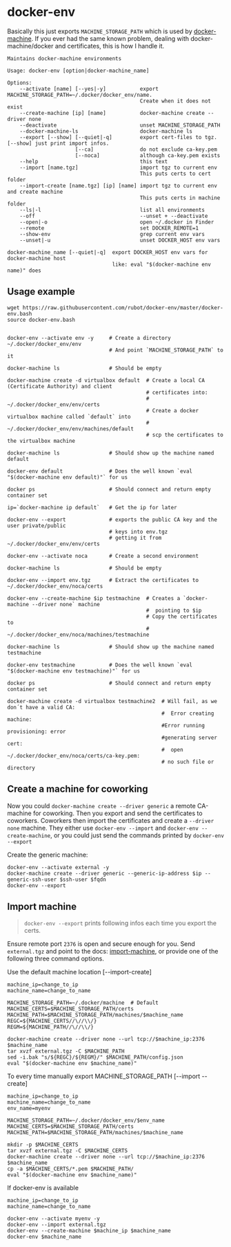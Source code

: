 # docker-env

Basically this just exports `MACHINE_STORAGE_PATH` which is used by [docker-machine](https://docs.docker.com/machine/install-machine/).
If you ever had the same known problem, dealing with docker-machine/docker and certificates, this is how I handle it.

    Maintains docker-machine environments

    Usage: docker-env [option|docker-machine_name]

    Options:
        --activate [name] [--yes|-y]           export MACHINE_STORAGE_PATH=~/.docker/docker_env/name.
                                               Create when it does not exist
        --create-machine [ip] [name]           docker-machine create --driver none
        --deactivate                           unset MACHINE_STORAGE_PATH
        --docker-machine-ls                    docker-machine ls
        --export [--show] [--quiet|-q]         export cert-files to tgz. [--show] just print import infos.
                          [--ca]               do not exclude ca-key.pem
                          [--noca]             although ca-key.pem exists
        --help                                 this text
        --import [name.tgz]                    import tgz to current env
                                               This puts certs to cert folder
        --import-create [name.tgz] [ip] [name] import tgz to current env and create machine
                                               This puts certs in machine folder
        --ls|-l                                list all environments
        --off                                  --unset + --deactivate
        --open|-o                              open ~/.docker in Finder
        --remote                               set DOCKER_REMOTE=1
        --show-env                             grep current env vars
        --unset|-u                             unset DOCKER_HOST env vars

    docker-machine_name [--quiet|-q]  export DOCKER_HOST env vars for docker-machine host
                                      like: eval "$(docker-machine env name)" does

## Usage example

    wget https://raw.githubusercontent.com/rubot/docker-env/master/docker-env.bash
    source docker-env.bash


    docker-env --activate env -y     # Create a directory ~/.docker/docker_env/env
                                     # And point `MACHINE_STORAGE_PATH` to it

    docker-machine ls                # Should be empty

    docker-machine create -d virtualbox default  # Create a local CA (Certificate Authority) and client 
                                                 # certificates into:
                                                 #  ~/.docker/docker_env/env/certs
                                                 # Create a docker virtualbox machine called `default` into
                                                 #  ~/.docker/docker_env/env/machines/default
                                                 # scp the certificates to the virtualbox machine

    docker-machine ls                # Should show up the machine named default

    docker-env default               # Does the well known `eval "$(docker-machine env default)"` for us 

    docker ps                        # Should connect and return empty container set

    ip=`docker-machine ip default`   # Get the ip for later

    docker-env --export              # exports the public CA key and the user private/public 
                                     # keys into env.tgz
                                     # getting it from ~/.docker/docker_env/env/certs

    docker-env --activate noca       # Create a second environment
    
    docker-machine ls                # Should be empty
    
    docker-env --import env.tgz      # Extract the certificates to ~/.docker/docker_env/noca/certs
    
    docker-env --create-machine $ip testmachine  # Creates a `docker-machine --driver none` machine 
                                                 #  pointing to $ip
                                                 # Copy the certificates to
                                                 #  ~/.docker/docker_env/noca/machines/testmachine

    docker-machine ls                # Should show up the machine named testmachine

    docker-env testmachine           # Does the well known `eval "$(docker-machine env testmachine)"` for us 

    docker ps                        # Should connect and return empty container set

    docker-machine create -d virtualbox testmachine2  # Will fail, as we don´t have a valid CA:
                                                      #  Error creating machine: 
                                                      #Error running provisioning: error 
                                                      #generating server cert: 
                                                      #  open ~/.docker/docker_env/noca/certs/ca-key.pem: 
                                                      # no such file or directory

## Create a machine for coworking

Now you could `docker-machine create --driver generic` a remote CA-machine for coworking. 
Then you export and send the certificates to coworkers.
Coworkers then import the certificates and create a `--driver none` machine.
They either use `docker-env --import` and `docker-env --create-machine`, or you could 
just send the commands printed by `docker-env --export`

Create the generic machine:

    docker-env --activate external -y
    docker-machine create --driver generic --generic-ip-address $ip --generic-ssh-user $ssh-user $fqdn
    docker-env --export

## Import machine

> `docker-env --export` prints following infos each time you export the certs.

Ensure remote port `2376` is open and secure enough for you.
Send `external.tgz` and point to the docs: [import-machine](https://github.com/rubot/docker-env#import-machine),
or provide one of the following three command options.

Use the default machine location [--import-create]

    machine_ip=change_to_ip
    machine_name=change_to_name

    MACHINE_STORAGE_PATH=~/.docker/machine  # Default
    MACHINE_CERTS=$MACHINE_STORAGE_PATH/certs
    MACHINE_PATH=$MACHINE_STORAGE_PATH/machines/$machine_name
    REGC=${MACHINE_CERTS//\//\\/}
    REGM=${MACHINE_PATH//\//\\/}

    docker-machine create --driver none --url tcp://$machine_ip:2376 $machine_name
    tar xvzf external.tgz -C $MACHINE_PATH
    sed -i.bak "s/${REGC}/${REGM}/" $MACHINE_PATH/config.json
    eval "$(docker-machine env $machine_name)"

To every time manually export MACHINE_STORAGE_PATH [--import --create]

    machine_ip=change_to_ip
    machine_name=change_to_name
    env_name=myenv

    MACHINE_STORAGE_PATH=~/.docker/docker_env/$env_name
    MACHINE_CERTS=$MACHINE_STORAGE_PATH/certs
    MACHINE_PATH=$MACHINE_STORAGE_PATH/machines/$machine_name

    mkdir -p $MACHINE_CERTS
    tar xvzf external.tgz -C $MACHINE_CERTS
    docker-machine create --driver none --url tcp://$machine_ip:2376 $machine_name
    cp -a $MACHINE_CERTS/*.pem $MACHINE_PATH/
    eval "$(docker-machine env $machine_name)"

If docker-env is available

    machine_ip=change_to_ip
    machine_name=change_to_name

    docker-env --activate myenv -y
    docker-env --import external.tgz
    docker-env --create-machine $machine_ip $machine_name
    docker-env $machine_name
